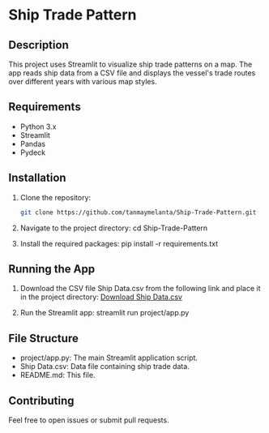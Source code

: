 # Ship Trade Pattern

## Description
This project uses Streamlit to visualize ship trade patterns on a map. The app reads ship data from a CSV file and displays the vessel's trade routes over different years with various map styles.

## Requirements
- Python 3.x
- Streamlit
- Pandas
- Pydeck

## Installation

1. Clone the repository:
   ```bash
   git clone https://github.com/tanmaymelanta/Ship-Trade-Pattern.git

2. Navigate to the project directory:
   cd Ship-Trade-Pattern

3. Install the required packages:
   pip install -r requirements.txt

## Running the App
1. Download the CSV file Ship Data.csv from the following link and place it in the project directory: [Download Ship Data.csv](https://drive.google.com/file/d/1jCZcf7xY4PdQKUgx7r_PJmX8wj8k1Z3x/view?usp=sharing)

2. Run the Streamlit app:
   streamlit run project/app.py

## File Structure
- project/app.py: The main Streamlit application script.
- Ship Data.csv: Data file containing ship trade data.
- README.md: This file.

## Contributing
Feel free to open issues or submit pull requests.
